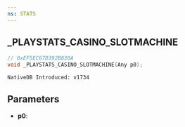 ```yaml
---
ns: STATS
---
```

## _PLAYSTATS_CASINO_SLOTMACHINE

```c
// 0xEF5EC67D392B830A
void _PLAYSTATS_CASINO_SLOTMACHINE(Any p0);
```

```
NativeDB Introduced: v1734
```

## Parameters
* **p0**:
